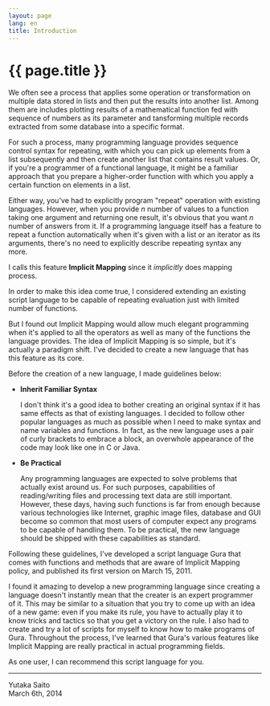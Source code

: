 ```yaml
---
layout: page
lang: en
title: Introduction
---
```


# {{ page.title }}

We often see a process that applies some operation or transformation
on multiple data stored in lists and then put the results into another list.
Among them are includes plotting results of a mathematical function fed with sequence of numbers as its parameter
and tansforming multiple records extracted from some database into a specific format.

For such a process, many programming language provides sequence control syntax for repeating,
with which you can pick up elements from a list subsequently
and then create another list that contains result values.
Or, if you're a programmer of a functional language,
it might be a familiar approach that you prepare a higher-order function
with which you apply a certain function on elements in a list.

Either way, you've had to explicitly program "repeat" operation with existing languages.
However, when you provide *n* number of values to a function taking one argument and returning one result,
it's obvious that you want *n* number of answers from it.
If a programming language itself has a feature to repeat a function automatically
when it's given with a list or an iterator as its arguments,
there's no need to explicitly describe repeating syntax any more.

I calls this feature **Implicit Mapping** since it *implicitly* does mapping process.

In order to make this idea come true,
I considered extending an existing script language to be capable of
repeating evaluation just with limited number of functions.

But I found out Implicit Mapping would allow much elegant programming
when it's applied to all the operators as well as many of the functions the language provides.
The idea of Implicit Mapping is so simple, but it's actually a paradigm shift.
I've decided to create a new language that has this feature as its core.

Before the creation of a new language, I made guidelines below:

* __Inherit Familiar Syntax__

  I don't think it's a good idea to bother creating an original syntax
  if it has same effects as that of existing languages.
  I decided to follow other popular languages as much as possible
  when I need to make syntax and name variables and functions.
  In fact, as the new language uses a pair of curly brackets to embrace a block,
  an overwhole appearance of the code may look like one in C or Java.

* __Be Practical__

  Any programming languages are expected to solve problems that actually exist around us.
  For such purposes, capabilities of reading/writing files and processing text data are still important.
  However, these days, having such functions is far from enough
  because various technologies like Internet, graphic image files, database and GUI become so common
  that most users of computer expect any programs to be capable of handling them.
  To be practical, the new language should be shipped with these capabilities as standard.

Following these guidelines, I've developed a script language Gura
that comes with functions and methods that are aware of Implicit Mapping policy,
and published its first version on March 15, 2011.

I found it amazing to develop a new programming language
since creating a language doesn't instantly mean that the creater is an expert programmer of it.
This may be similar to a situation that you try to come up with an idea of a new game:
even if you make its rule, you have to actually play it to know tricks and tactics
so that you get a victory on the rule.
I also had to create and try a lot of scripts for myself to know how to make programs of Gura.
Throughout the process, I've learned that Gura's various features like Implicit Mapping
are really practical in actual programming fields.

As one user, I can recommend this script language for you.

--------
Yutaka Saito  
March 6th, 2014
